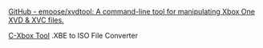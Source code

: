 
[GitHub - emoose/xvdtool: A command-line tool for manipulating Xbox One XVD & XVC files.](https://github.com/emoose/xvdtool)

[C-Xbox Tool](https://gbatemp.net/download/c-xbox-tool.7615/)
.XBE to ISO File Converter
